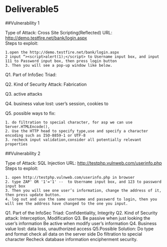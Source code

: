 # Deliverable5

##Vulnerability 1

Type of Attack: Cross Site Scripting(Reflected) 
URL: http://demo.testfire.net/bank/login.aspx  
Steps to exploit:

    1.open the http://demo.testfire.net/bank/login.aspx
    2 input “><script>alert(1);</script> to Username input box, and input 111 to Password input box, then press login button
    3. Then you will see a pop-up window like below.





Q1. Part of InfoSec Triad:

Q2. Kind of Security Attack: Fabrication

Q3. active attacks

Q4. business value lost: user’s session, cookies to 

Q5. possible ways to fix:

    1. do filtration to special character, for asp we can use Server.HTMLEncode(),
    2. Use the HTTP head to specify type,use and specify a character encoding such as ISO-8859-1 or UTF-8
    3. recheck input validation,consider all potentially relevant properties

##Vulnerability 2

Type of Attack: SQL Injection
URL: http://testphp.vulnweb.com/userinfo.php
Steps to exploit:

	1. open http://testphp.vulnweb.com/userinfo.php in browser
	2. type ZAP' OR '1'='1' --  to Username input box, and 123 to password input box
	3. Then you will see one user’s information, change the address of it, then press update button.
    4. log out and use the same username and password to login, then you will see the address have changed to the one you input.
 Q1. Part of the InfoSec Triad:  Confidentiality, Integrity
Q2. Kind of Security attack: Interception, Modification
Q3. Be passive when just looking the user’s information
       Be active when modify user’s information
Q4. Business value lost: data loss, unauthorized access
Q5.Possible Solution: 
	Do type and format check all data on the server side
	Do filtration to special character
	Recheck database information encipherment security.

